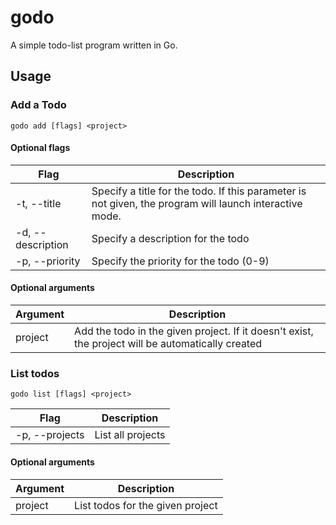 # godo

A simple todo-list program written in Go.

## Usage

### Add a Todo  

```
godo add [flags] <project>
```

#### Optional flags

|Flag|Description|
|----|-----------|
|-t, --title|Specify a title for the todo. If this parameter is not given, the program will launch interactive mode.|
|-d, --description|Specify a description for the todo|
|-p, --priority|Specify the priority for the todo (0-9)|

#### Optional arguments

|Argument|Description|
|--------|-----------|
|project|Add the todo in the given project. If it doesn't exist, the project will be automatically created|

### List todos

```
godo list [flags] <project>
```

|Flag|Description|
|----|-----------|
|-p, --projects|List all projects|

#### Optional arguments

|Argument|Description|
|--------|-----------|
|project|List todos for the given project|
